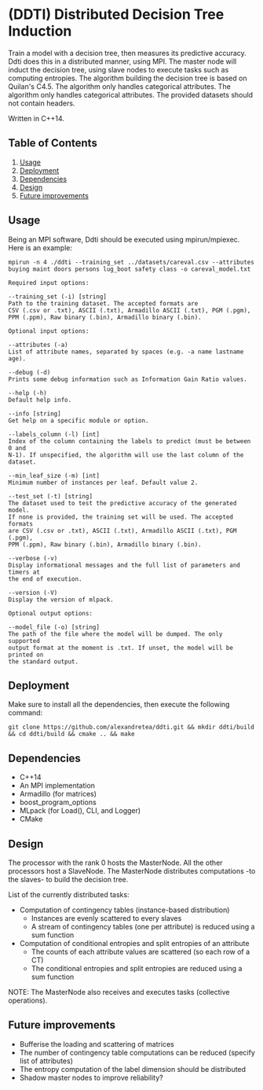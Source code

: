 # (DDTI) Distributed Decision Tree Induction
Train a model with a decision tree, then measures its predictive accuracy.
Ddti does this in a distributed manner, using MPI. The master node will induct
the decision tree, using slave nodes to execute tasks such as computing
entropies. The algorithm building the decision tree is based on Quilan's
C4.5. The algorithm only handles categorical attributes.
The algorithm only handles categorical attributes. The provided datasets
should not contain headers.

Written in C++14.

## Table of Contents
1. [Usage](#usage)
2. [Deployment](#deployment)
3. [Dependencies](#dependencies)
4. [Design](#design)
5. [Future improvements](#future-improvements)

## Usage
Being an MPI software, Ddti should be executed using mpirun/mpiexec. Here is an
example:

```mpirun -n 4 ./ddti --training_set ../datasets/careval.csv --attributes buying maint doors persons lug_boot safety class -o careval_model.txt```

```
Required input options:

--training_set (-i) [string]
Path to the training dataset. The accepted formats are
CSV (.csv or .txt), ASCII (.txt), Armadillo ASCII (.txt), PGM (.pgm),
PPM (.ppm), Raw binary (.bin), Armadillo binary (.bin).

Optional input options:

--attributes (-a)
List of attribute names, separated by spaces (e.g. -a name lastname age).

--debug (-d)
Prints some debug information such as Information Gain Ratio values.

--help (-h)
Default help info.

--info [string]
Get help on a specific module or option.

--labels_column (-l) [int]
Index of the column containing the labels to predict (must be between 0 and
N-1). If unspecified, the algorithm will use the last column of the dataset.

--min_leaf_size (-m) [int]
Minimum number of instances per leaf. Default value 2.

--test_set (-t) [string]
The dataset used to test the predictive accuracy of the generated model.
If none is provided, the training set will be used. The accepted formats
are CSV (.csv or .txt), ASCII (.txt), Armadillo ASCII (.txt), PGM (.pgm),
PPM (.ppm), Raw binary (.bin), Armadillo binary (.bin).

--verbose (-v)
Display informational messages and the full list of parameters and timers at
the end of execution.

--version (-V)
Display the version of mlpack.

Optional output options:

--model_file (-o) [string]
The path of the file where the model will be dumped. The only supported
output format at the moment is .txt. If unset, the model will be printed on
the standard output.
```

## Deployment
Make sure to install all the dependencies, then execute the following command:

```git clone https://github.com/alexandretea/ddti.git && mkdir ddti/build && cd ddti/build && cmake .. && make```

## Dependencies
- C++14
- An MPI implementation
- Armadillo (for matrices)
- boost_program_options
- MLpack (for Load(), CLI, and Logger)
- CMake

## Design
The processor with the rank 0 hosts the MasterNode. All the other processors
host a SlaveNode. The MasterNode distributes computations -to the slaves-
to build the decision tree.

List of the currently distributed tasks:
- Computation of contingency tables (instance-based distribution)
	* Instances are evenly scattered to every slaves
	* A stream of contingency tables (one per attribute) is reduced using a sum function
- Computation of conditional entropies and split entropies of an attribute
	* The counts of each attribute values are scattered (so each row of a CT)
	* The conditional entropies and split entropies are reduced using a sum function

NOTE: The MasterNode also receives and executes tasks (collective operations).

## Future improvements
- Bufferise the loading and scattering of matrices
- The number of contingency table computations can be reduced (specify list of attributes)
- The entropy computation of the label dimension should be distributed
- Shadow master nodes to improve reliability?
